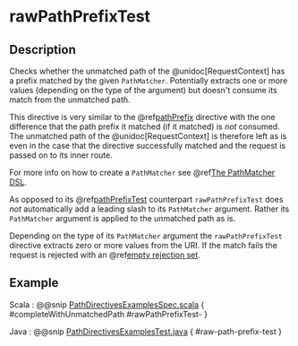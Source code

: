 # rawPathPrefixTest

## Description

Checks whether the unmatched path of the @unidoc[RequestContext] has a prefix matched by the given `PathMatcher`.
Potentially extracts one or more values (depending on the type of the argument) but doesn't consume its match from
the unmatched path.

This directive is very similar to the @ref[pathPrefix](pathPrefix.md) directive with the one difference that the path prefix
it matched (if it matched) is *not* consumed. The unmatched path of the @unidoc[RequestContext] is therefore left as
is even in the case that the directive successfully matched and the request is passed on to its inner route.

For more info on how to create a `PathMatcher` see @ref[The PathMatcher DSL](../../../../../scala/http/routing-dsl/path-matchers.md).

As opposed to its @ref[pathPrefixTest](pathPrefixTest.md) counterpart `rawPathPrefixTest` does *not* automatically add a leading slash
to its `PathMatcher` argument. Rather its `PathMatcher` argument is applied to the unmatched path as is.

Depending on the type of its `PathMatcher` argument the `rawPathPrefixTest` directive extracts zero or more values
from the URI. If the match fails the request is rejected with an @ref[empty rejection set](../../rejections.md#empty-rejections).

## Example

Scala
:  @@snip [PathDirectivesExamplesSpec.scala]($test$/scala/docs/http/scaladsl/server/directives/PathDirectivesExamplesSpec.scala) { #completeWithUnmatchedPath #rawPathPrefixTest- }

Java
:  @@snip [PathDirectivesExamplesTest.java]($test$/java/docs/http/javadsl/server/directives/PathDirectivesExamplesTest.java) { #raw-path-prefix-test }
